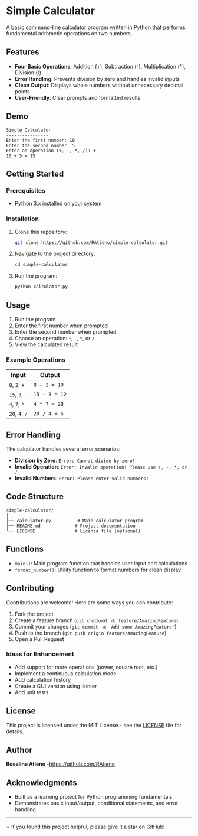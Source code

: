 # Simple Calculator 

A basic command-line calculator program written in Python that performs fundamental arithmetic operations on two numbers.

## Features

- **Four Basic Operations**: Addition (+), Subtraction (-), Multiplication (*), Division (/)
- **Error Handling**: Prevents division by zero and handles invalid inputs
- **Clean Output**: Displays whole numbers without unnecessary decimal points
- **User-Friendly**: Clear prompts and formatted results

## Demo

```
Simple Calculator
----------------
Enter the first number: 10
Enter the second number: 5
Enter an operation (+, -, *, /): +
10 + 5 = 15
```

## Getting Started

### Prerequisites

- Python 3.x installed on your system

### Installation

1. Clone this repository:
   ```bash
   git clone https://github.com/RAtieno/simple-calculator.git
   ```

2. Navigate to the project directory:
   ```bash
   cd simple-calculator
   ```

3. Run the program:
   ```bash
   python calculator.py
   ```

## Usage

1. Run the program
2. Enter the first number when prompted
3. Enter the second number when prompted
4. Choose an operation: `+`, `-`, `*`, or `/`
5. View the calculated result

### Example Operations

| Input | Output |
|-------|--------|
| `8`, `2`, `+` | `8 + 2 = 10` |
| `15`, `3`, `-` | `15 - 3 = 12` |
| `4`, `7`, `*` | `4 * 7 = 28` |
| `20`, `4`, `/` | `20 / 4 = 5` |

## Error Handling

The calculator handles several error scenarios:

- **Division by Zero**: `Error: Cannot divide by zero!`
- **Invalid Operation**: `Error: Invalid operation! Please use +, -, *, or /`
- **Invalid Numbers**: `Error: Please enter valid numbers!`

## Code Structure

```
simple-calculator/
│
├── calculator.py          # Main calculator program
├── README.md             # Project documentation
└── LICENSE               # License file (optional)
```

## Functions

- `main()`: Main program function that handles user input and calculations
- `format_number()`: Utility function to format numbers for clean display

## Contributing

Contributions are welcome! Here are some ways you can contribute:

1. Fork the project
2. Create a feature branch (`git checkout -b feature/AmazingFeature`)
3. Commit your changes (`git commit -m 'Add some AmazingFeature'`)
4. Push to the branch (`git push origin feature/AmazingFeature`)
5. Open a Pull Request

### Ideas for Enhancement

- Add support for more operations (power, square root, etc.)
- Implement a continuous calculation mode
- Add calculation history
- Create a GUI version using tkinter
- Add unit tests

## License

This project is licensed under the MIT License - see the [LICENSE](LICENSE) file for details.

## Author

**Roseline Atieno** -https://github.com/RAtieno

## Acknowledgments

- Built as a learning project for Python programming fundamentals
- Demonstrates basic input/output, conditional statements, and error handling

---

⭐ If you found this project helpful, please give it a star on GitHub!
